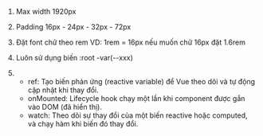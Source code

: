 1. Max width 1920px

2. Padding 16px - 24px - 32px - 72px

3. Đặt font chữ theo rem
   VD: 1rem = 16px
   nếu muốn chữ 16px đặt 1.6rem

4. Luôn sử dụng biến :root -var(--xxx)

5.  - ref: Tạo biến phản ứng (reactive variable) để Vue theo dõi và tự động cập nhật khi thay đổi.
    - onMounted: Lifecycle hook chạy một lần khi component được gắn vào DOM (đã hiển thị).
    - watch: Theo dõi sự thay đổi của một biến reactive hoặc computed, và chạy hàm khi biến đó thay đổi.
 
